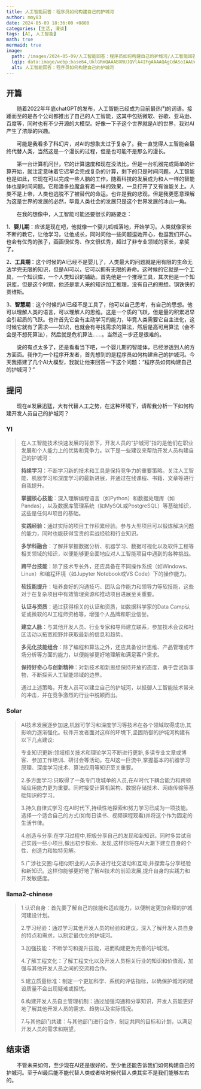 ```yaml
---
title: 人工智能回答：程序员如何构建自己的护城河
author: mmy83
date: 2024-05-09 18:36:00 +0800
categories: [生活, 漫谈]
tags: [AI, 人工智能]
math: true
mermaid: true
image:
  path: /images/2024-05-09/人工智能回答：程序员如何构建自己的护城河/人工智能回答：程序员如何构建自己的护城河-00.png
  lqip: data:image/webp;base64,UklGRmQAAABXRUJQVlA4IFgAAAAQAgCdASoIAAUAAUAmJbACdLoAAxn+oQcAAP72/9iX4ICm9eJA41PyVaGhOv5NkqgJsWT3mbzi34eeBe5nxumAgr/yb94n/t8xaX1UvZjE7mjQr+Df2sAA
  alt: 人工智能回答：程序员如何构建自己的护城河
---
```


## 开篇

&emsp;&emsp;随着2022年年底chatGPT的发布，人工智能已经成为目前最热门的词语。接踵而至的是各个公司都推出了自己的人工智能，这其中包括微软、谷歌、亚马逊、百度等，同时也有不少开源的大模型。好像一下子这个世界就是AI的世界，我对AI产生了浓厚的兴趣。

&emsp;&emsp;可能是我看多了科幻片，对AI的想象太过于复杂了。我一直觉得人工智能会最终代替人类，当然这是一个漫长的过程，但是也可能不是那么的漫长。

&emsp;&emsp;第一台计算机问世，它的计算速度和现在没法比，但是一台机器完成简单的计算开始，就注定意味着它迟早会完成复杂的计算，剩下的只是时间问题。人工智能也是如此，它现在可以完成一些人脑的工作，随着科技的发展成为和人一样的智能体也是时间问题。它和潘多拉魔盒有着一样的效果，一旦打开了又有谁能关上。人类不是上帝，人类也逃脱不了被替代的命运。也许是我的悲观，但是我更愿意理解为这是世界的发展的必然，毕竟人类社会的发展只是这个世界发展的冰山一角。

&emsp;&emsp;在我的想像中，人工智能可能还要很长的路要走：

1、__婴儿期__：应该是现在吧，他就像一个婴儿呱呱落地，开始学习。人类就像家长不断的教它，让他学习，让他成长，同时问他一些问题逗她开心，也逗我们开心。也会有优秀的孩子，画画很优秀、作文很优秀，超过了非专业领域的家长，拿奖了。

2、__工具期__：这个时候的AI已经不是婴儿了，人类最大的问题就是用有限的生命无法学完无限的知识，但是AI可以，它可以拥有无限的寿命。这时候的它就是一个工具，一个知识库，一个人类知识的辅助。首先他是一个推理工具，其次他是一个知识库，但是这个时期，他还是拿人来的知识加工推理，没有自己的思想。钢铁侠的贾维斯。

3、__智慧期__：这个时候的AI已经不是工具了，他可以自己思考，有自己的思想。他可以理解人类的语言，可以理解人的思维。这是一个质的飞跃，但是量的积累迟早会引起质的飞跃。也许首先它会有主动学习的能力，毕竟人类需要它自主进化，这时候它就有了需求——知识，也就会有寻找需求的算法，然后是高可用算法（会不会是不想死算法），然后就是危机算法......。当然这一步还是很难的。

&emsp;&emsp;说的有点太多了，还是看看当下吧，一个婴儿期的智能体，已经渗透到人的方方面面。我作为一个程序开发者，首先想到的是程序员如何构建自己的护城河。今天我搭建了几个AI大模型，我就让他来回答一下这个问题：“程序员如何构建自己的护城河？”

## 提问

&emsp;&emsp;现在ai发展迅猛，大有代替人工之势，在这种环境下，请帮我分析一下如何构建开发人员自己的护城河？

### YI

> 在人工智能技术快速发展的背景下，开发人员的“护城河”指的是他们在职业发展和个人能力上的优势和竞争力。以下是一些建议来帮助开发人员构建自己的护城河：
>
> __持续学习__：不断学习新的技术和工具是保持竞争力的重要策略。关注人工智能、机器学习和深度学习的最新进展，并通过在线课程、书籍、文章等进行自我提升。
>
> __掌握核心技能__：深入理解编程语言（如Python）和数据处理库（如Pandas），以及数据库管理系统（如MySQL或PostgreSQL）等基础知识，这些是任何AI项目的基础。
>
> __实践经验__：通过实际的项目工作积累经验。参与大型项目可以锻炼解决问题的能力，同时也能获得宝贵的实战经验和行业知识。
>
> __多学科融合__：了解并掌握数据分析、机器学习、数据可视化以及软件工程等相关领域的知识，以便能够更全面地应对人工智能项目中遇到的各种挑战。
>
> __跨平台技能__：除了技术专长外，还应具备在不同操作系统（如Windows、Linux）和编程环境（如Jupyter Notebook或VS Code）下的操作能力。
>
> __软技能提升__：培养良好的沟通技巧、团队合作能力和领导力等软技能，这些对于在复杂项目中有效管理资源和推动项目进展至关重要。
>
> __认证与资质__：通过获得相关的认证和资质，如数据科学家的Data Camp认证或微软的AI工程师资格等，增强个人品牌和职业信誉。
>
> __建立人脉__：与其他开发人员、行业专家和导师建立联系，参加技术会议和社区活动以拓宽视野并获取最新的信息和趋势。
>
> __多元化技能组合__：除了编程和算法之外，还应具备设计思维、产品管理或市场分析等方面的能力，以便能够更好地理解和满足客户需求。
>
> __保持好奇心与创新精神__：对新技术和新思想保持开放的态度，勇于尝试新事物，不断探索人工智能领域的边界。
>
> 通过上述策略，开发人员可以建立自己的护城河，以抵御人工智能技术带来的冲击，并在竞争激烈的行业中脱颖而出。

### Solar

> AI技术发展逐步加速,机器可学习和深度学习等技术在各个领域取得成功,其影响力逐渐强化。软件开发者面对这样的环境下,坚固防御的护城河构建有以下几点建议:
>
> 专业知识更新:领域相关技术和理论学习不断进行更新,多读专业文章或博客、参加工作培训、研讨会等活动。在AI这一巨流中,掌握基本的机器学习原理、深度学习技术、算法应用等知识至关重要。
>
> 2.多方面学习:只取得了一条专门攻城单的人员,在AI时代下耦合能力和跨领域应用能力更为重要。同时接受计算机架构、数据存储技术、网络传输等基础知识的学习。
>
> 3.持久自律式学习:在AI时代下,持续性地探索和努力学习已成为一项技能。选择一个适合自己的方式(如每日读书、视频课程观看)并将这个作为固定的生活节律。
>
> 4.创造与分享:在学习过程中,积极分享自己的发现和新知识。同时多尝试自己实践一些小项目,做出初步探索、发现,这样你将在AI大潮下建立自身的个性、创造力和独特见解。
>
> 5.广涉社交圈:与相似职业的人员多进行社交活动和互动,并探索与分享经验和新知识。这样你能够更好地了解AI技术的前沿发展,提升自身的实践力和开发敏感度。

### llama2-chinese

> 1.认识自身：首先要了解自己的技能和适应能力，以便制定更加合理的护城河建设计划。
>
> 2.学习经验：通过学习其他开发人员的经验和建议，深入了解开发人员自身的特点和需求，以制定最优化的护城河。
>
> 3.加强技能：不断学习和提升技能，进而构建更为完善的护城河。
>
> 4.了解工程文化：了解工程文化以及开发人员相关行业的知识和价值观，加强与其他开发人员之间的交流和合作。
>
> 5.建立质量标准：制定一个更加科学、系统的评估指标，以确保护城河的建设质量不会出现疑难或担忧。
>
> 6.构建开发人员自主管理机制：通过加强沟通和分享知识，开发人员能更好地了解其他开发人员的需求、趋势以及实际情况。
>
> 7.与其他部门共建：与其他部门进行合作，制定共同的目标和计划，以满足开发人员的需求和期望。

## 结束语

&emsp;&emsp;不管未来如何，至少现在AI还是很好的，至少他还能告诉我们如何构建自己的护城河。至于AI最后能不能代替人类或者啥时候代替人类其实不是我们能够左右的。
